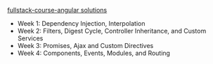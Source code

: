 [fullstack-course-angular solutions](https://vladimirdeminenko.github.io/fullstack-course-angular/ "fullstack-course-angular solutions")
- Week 1: Dependency Injection, Interpolation
- Week 2: Filters, Digest Cycle, Controller Inheritance, and Custom Services
- Week 3: Promises, Ajax and Custom Directives
- Week 4: Components, Events, Modules, and Routing